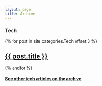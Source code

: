 ```yaml
---
layout: page
title: Archive
---
```


<h3>Tech</h3>

{% for post in site.categories.Tech offset:3 %}
  <article class="post archive-post">
    <h1 class="post-title">
      <a href="{{ site.baseurl }}{{ post.url }}">{{ post.title }}</a>
    </h1>
  </article>
{% endfor %}

<h4><a href="/archive">See other tech articles on the archive</a></h4>
